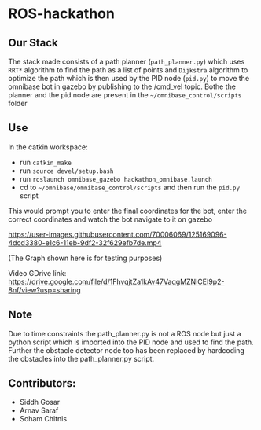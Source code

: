 

# ROS-hackathon  

## Our Stack   
The stack made consists of a path planner (`path_planner.py`) which uses `RRT*` algorithm to find the path as a list of points and `Dijkstra` algorithm to optimize the path which is then used by the PID node (`pid.py`) to
move the omnibase bot in gazebo by publishing to the /cmd_vel topic. Bothe the planner and the pid node are present in the `~/omnibase_control/scripts` folder
  
## Use
    
In the catkin workspace:  
- run `catkin_make`  
- run `source devel/setup.bash`  
- run `roslaunch omnibase_gazebo hackathon_omnibase.launch`  
- cd to `~/omnibase/omnibase_control/scripts` and then run the `pid.py` script  
  
This would prompt you to enter the final coordinates for the bot, enter the correct coordinates and watch the bot navigate to it on gazebo  
  
https://user-images.githubusercontent.com/70006069/125169096-4dcd3380-e1c6-11eb-9df2-32f629efb7de.mp4  
  
  (The Graph shown here is for testing purposes)  
  
  Video GDrive link: https://drive.google.com/file/d/1FhvqjtZa1kAv47VaqgMZNlCEI9p2-8nf/view?usp=sharing  
  
  
## Note  
  
Due to time constraints the path_planner.py is not a ROS node but just a python script which is imported into the PID node and used to find the path.
Further the obstacle detector node too has been replaced by hardcoding the obstacles into the path_planner.py script.  
  
## Contributors:  
  
- Siddh Gosar  
- Arnav Saraf  
- Soham Chitnis
